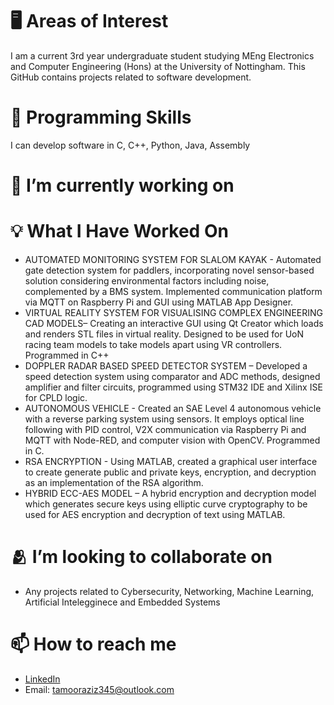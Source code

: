 # 🖥️ Areas of Interest
I am a current 3rd year undergraduate student studying MEng Electronics and Computer Engineering (Hons) at the University of Nottingham. This GitHub contains projects related to software development.

# 🧠 Programming Skills
I can develop software in C, C++, Python, Java, Assembly

# 🔭 I’m currently working on


# 💡 What I Have Worked On
-	AUTOMATED MONITORING SYSTEM FOR SLALOM KAYAK - Automated gate detection system for paddlers, incorporating novel sensor-based solution considering environmental factors including noise, complemented by a BMS system. Implemented communication platform via MQTT on Raspberry Pi and GUI using MATLAB App Designer.
-	VIRTUAL REALITY SYSTEM FOR VISUALISING COMPLEX ENGINEERING CAD MODELS– Creating an interactive GUI using Qt Creator which loads and renders STL files in virtual reality. Designed to be used for UoN racing team models to take models apart using VR controllers. Programmed in C++
-	DOPPLER RADAR BASED SPEED DETECTOR SYSTEM – Developed a speed detection system using comparator and ADC methods, designed amplifier and filter circuits, programmed using STM32 IDE and Xilinx ISE for CPLD logic.
-	AUTONOMOUS VEHICLE - Created an SAE Level 4 autonomous vehicle with a reverse parking system using sensors. It employs optical line following with PID control, V2X communication via Raspberry Pi and MQTT with Node-RED, and computer vision with OpenCV. Programmed in C. 
-	RSA ENCRYPTION - Using MATLAB, created a graphical user interface to create generate public and private keys, encryption, and decryption as an implementation of the RSA algorithm. 
-	HYBRID ECC-AES MODEL – A hybrid encryption and decryption model which generates secure keys using elliptic curve cryptography to be used for AES encryption and decryption of text using MATLAB.  

# 🫂 I’m looking to collaborate on
- Any projects related to Cybersecurity, Networking, Machine Learning, Artificial Intelegginece and Embedded Systems

# 📫 How to reach me
- [LinkedIn](https://www.linkedin.com/in/yourlinkedin)
- Email: tamooraziz345@outlook.com
<!--
**efyta3/efyta3** is a ✨ _special_ ✨ repository because its `README.md` (this file) appears on your GitHub profile.

Here are some ideas to get you started:

- 🔭 I’m currently working on ...
- 🌱 I’m currently learning ...
- 👯 I’m looking to collaborate on ...
- 🤔 I’m looking for help with ...
- 💬 Ask me about ...
- 📫 How to reach me: ...
- 😄 Pronouns: ...
- ⚡ Fun fact: ...
-->
